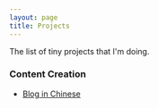 ```yaml
---
layout: page
title: Projects
---
```


The list of tiny projects that I'm doing. 

### Content Creation
- [Blog in Chinese](https://liwuqiong.com/blog_zh)

